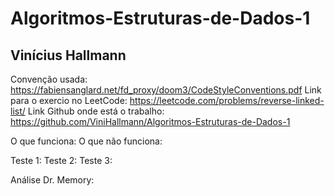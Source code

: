 # Algoritmos-Estruturas-de-Dados-1
## Vinícius Hallmann

Convenção usada: https://fabiensanglard.net/fd_proxy/doom3/CodeStyleConventions.pdf 
Link para o exercio no LeetCode: https://leetcode.com/problems/reverse-linked-list/ 
Link Github onde está o trabalho: https://github.com/ViniHallmann/Algoritmos-Estruturas-de-Dados-1

O que funciona:
O que não funciona:

Teste 1:
Teste 2:
Teste 3:

Análise Dr. Memory:
